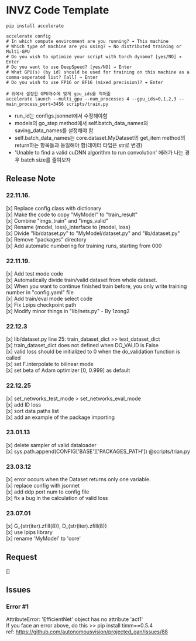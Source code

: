 # INVZ Code Template

```
pip install accelerate 

accelerate config
# In which compute environment are you running? ➔ This machine
# Which type of machine are you using? ➔ No distributed training or Multi-GPU
# Do you wish to optimize your script with torch dynamo? [yes/NO] ➔ Enter
# Do you want to use DeepSpeed? [yes/NO] ➔ Enter
# What GPU(s) (by id) should be used for training on this machine as a comma-seperated list? [all] ➔ Enter
# Do you wish to use FP16 or BF16 (mixed precision)? ➔ Enter

# 위에서 설정한 GPU개수에 맞게 gpu_ids를 적어줌
accelerate launch --multi_gpu --num_processes 4 --gpu_ids=0,1,2,3 --main_process_port=3456 scripts/train.py
```
- run_id는 configs.jsonnet에서 수정해야함 
- models의 go_step method에서 self.batch_data_names와 saving_data_names를 설정해야 함
- self.batch_data_names는 core.dataset.MyDataset의 get_item method의 return하는 항목들과 동일해야 함(데이터 타입은 str로 변경)
- 'Unable to find a valid cuDNN algorithm to run convolution' 에러가 나는 경우 batch size를 줄여보자

## Release Note

### 22.11.16.
[x] Replace config class with dictionary  
[x] Make the code to copy "MyModel" to "train_result"  
[x] Combine "imgs_train" and "imgs_valid"  
[x] Rename {model, loss}_interface to {model, loss}  
[x] Divide "lib/dataset.py" to "MyModel/dataset.py" and "lib/dataset.py"  
[x] Remove "packages" directory  
[x] Add automatic numbering for training runs, starting from 000


### 22.11.19.
[x] Add test mode code  
[x] Automatically divide train/valid dataset from whole dataset.   
[x] When you want to continue finished train before, you only write training number in "config.yaml" file    
[x] Add train/eval mode select code  
[x] Fix Lpips checkpoint path  
[x] Modify minor things in "lib/nets.py" - By 1zong2

### 22.12.3

[x] lib/dataset.py line 25: train_dataset_dict >> test_dataset_dict  
[x] train_dataset_dict does not defined when DO_VALID is False  
[x] valid loss should be initialized to 0 when the do_validation function is called  
[x] set F.interpolate to bilinear mode  
[x] set beta of Adam optimizer [0, 0.999] as default  

### 22.12.25

[x] set_networks_test_mode > set_networks_eval_mode  
[x] add ID loss  
[x] sort data paths list  
[x] add an example of the package importing

### 23.01.13
[x] delete sampler of valid dataloader   
[x] sys.path.append(CONFIG['BASE']['PACKAGES_PATH']) @scripts/trian.py 

### 23.03.12  
[x] error occurs when the Dataset returns only one variable.     
[x] replace config with jsonnet  
[x] add ddp port num to config file  
[x] fix a bug in the calculation of valid loss  

### 23.07.01  
[x] G_{str(iter).zfill(8)}, D_{str(iter).zfill(8)}    
[x] use lpips library    
[x] rename 'MyModel' to 'core'    

## Request   
[]  
  
## Issues
### Error #1
AttributeError: 'EfficientNet' object has no attribute 'act1'   
If you face an error above, do this >> pip install timm==0.5.4     
ref: https://github.com/autonomousvision/projected_gan/issues/88    
